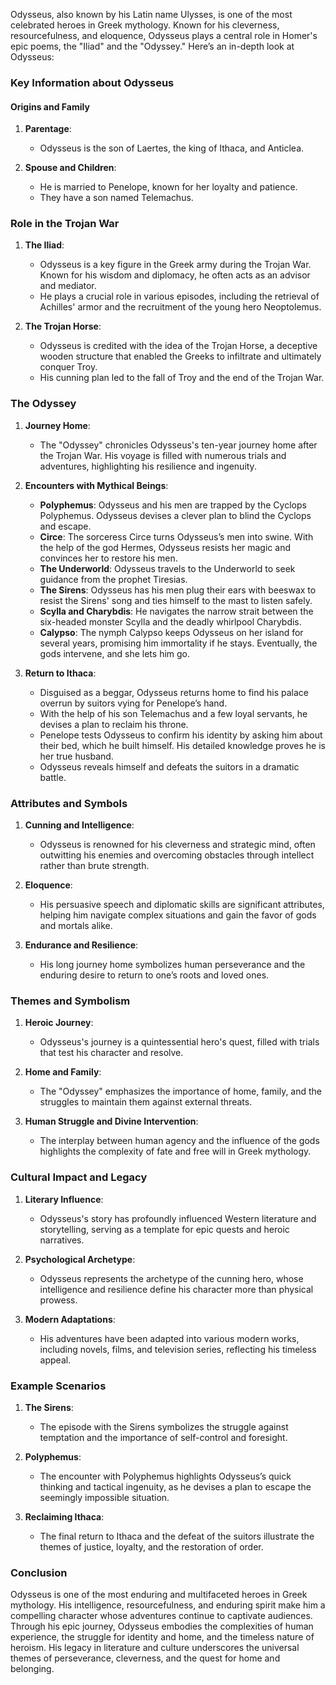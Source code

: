 Odysseus, also known by his Latin name Ulysses, is one of the most celebrated heroes in Greek mythology. Known for his cleverness, resourcefulness, and eloquence, Odysseus plays a central role in Homer's epic poems, the "Iliad" and the "Odyssey." Here’s an in-depth look at Odysseus:

### Key Information about Odysseus

#### Origins and Family
1. **Parentage**:
   - Odysseus is the son of Laertes, the king of Ithaca, and Anticlea.

2. **Spouse and Children**:
   - He is married to Penelope, known for her loyalty and patience.
   - They have a son named Telemachus.

### Role in the Trojan War

1. **The Iliad**:
   - Odysseus is a key figure in the Greek army during the Trojan War. Known for his wisdom and diplomacy, he often acts as an advisor and mediator.
   - He plays a crucial role in various episodes, including the retrieval of Achilles' armor and the recruitment of the young hero Neoptolemus.
   
2. **The Trojan Horse**:
   - Odysseus is credited with the idea of the Trojan Horse, a deceptive wooden structure that enabled the Greeks to infiltrate and ultimately conquer Troy.
   - His cunning plan led to the fall of Troy and the end of the Trojan War.

### The Odyssey

1. **Journey Home**:
   - The "Odyssey" chronicles Odysseus's ten-year journey home after the Trojan War. His voyage is filled with numerous trials and adventures, highlighting his resilience and ingenuity.

2. **Encounters with Mythical Beings**:
   - **Polyphemus**: Odysseus and his men are trapped by the Cyclops Polyphemus. Odysseus devises a clever plan to blind the Cyclops and escape.
   - **Circe**: The sorceress Circe turns Odysseus’s men into swine. With the help of the god Hermes, Odysseus resists her magic and convinces her to restore his men.
   - **The Underworld**: Odysseus travels to the Underworld to seek guidance from the prophet Tiresias.
   - **The Sirens**: Odysseus has his men plug their ears with beeswax to resist the Sirens' song and ties himself to the mast to listen safely.
   - **Scylla and Charybdis**: He navigates the narrow strait between the six-headed monster Scylla and the deadly whirlpool Charybdis.
   - **Calypso**: The nymph Calypso keeps Odysseus on her island for several years, promising him immortality if he stays. Eventually, the gods intervene, and she lets him go.

3. **Return to Ithaca**:
   - Disguised as a beggar, Odysseus returns home to find his palace overrun by suitors vying for Penelope’s hand.
   - With the help of his son Telemachus and a few loyal servants, he devises a plan to reclaim his throne.
   - Penelope tests Odysseus to confirm his identity by asking him about their bed, which he built himself. His detailed knowledge proves he is her true husband.
   - Odysseus reveals himself and defeats the suitors in a dramatic battle.

### Attributes and Symbols

1. **Cunning and Intelligence**:
   - Odysseus is renowned for his cleverness and strategic mind, often outwitting his enemies and overcoming obstacles through intellect rather than brute strength.

2. **Eloquence**:
   - His persuasive speech and diplomatic skills are significant attributes, helping him navigate complex situations and gain the favor of gods and mortals alike.

3. **Endurance and Resilience**:
   - His long journey home symbolizes human perseverance and the enduring desire to return to one’s roots and loved ones.

### Themes and Symbolism

1. **Heroic Journey**:
   - Odysseus's journey is a quintessential hero's quest, filled with trials that test his character and resolve.

2. **Home and Family**:
   - The "Odyssey" emphasizes the importance of home, family, and the struggles to maintain them against external threats.

3. **Human Struggle and Divine Intervention**:
   - The interplay between human agency and the influence of the gods highlights the complexity of fate and free will in Greek mythology.

### Cultural Impact and Legacy

1. **Literary Influence**:
   - Odysseus's story has profoundly influenced Western literature and storytelling, serving as a template for epic quests and heroic narratives.

2. **Psychological Archetype**:
   - Odysseus represents the archetype of the cunning hero, whose intelligence and resilience define his character more than physical prowess.

3. **Modern Adaptations**:
   - His adventures have been adapted into various modern works, including novels, films, and television series, reflecting his timeless appeal.

### Example Scenarios

1. **The Sirens**:
   - The episode with the Sirens symbolizes the struggle against temptation and the importance of self-control and foresight.

2. **Polyphemus**:
   - The encounter with Polyphemus highlights Odysseus’s quick thinking and tactical ingenuity, as he devises a plan to escape the seemingly impossible situation.

3. **Reclaiming Ithaca**:
   - The final return to Ithaca and the defeat of the suitors illustrate the themes of justice, loyalty, and the restoration of order.

### Conclusion

Odysseus is one of the most enduring and multifaceted heroes in Greek mythology. His intelligence, resourcefulness, and enduring spirit make him a compelling character whose adventures continue to captivate audiences. Through his epic journey, Odysseus embodies the complexities of human experience, the struggle for identity and home, and the timeless nature of heroism. His legacy in literature and culture underscores the universal themes of perseverance, cleverness, and the quest for home and belonging.

